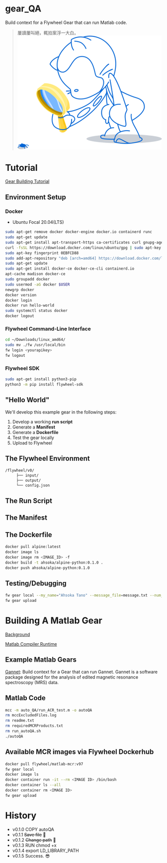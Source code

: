 # gear_QA
Build context for a Flywheel Gear that can run Matlab code.
> 屢讀屢叫絕，輒拍案浮一大白。 ![image](img/looking.svg)


# Tutorial
[Gear Building Tutorial](https://docs.flywheel.io/hc/en-us/articles/360041766774-Gear-Building-Tutorial)
## Environment Setup
### Docker
  * Ubuntu Focal 20.04(LTS)
```bash
sudo apt-get remove docker docker-engine docker.io containerd runc
sudo apt-get update
sudo apt-get install apt-transport-https ca-certificates curl gnupg-agen software-properties-common
curl -fsSL https://download.docker.com/linux/ubuntu/gpg | sudo apt-key add -
sudo apt-key fingerprint 0EBFCD88
sudo add-apt-repository "deb [arch=amd64] https://download.docker.com/linux/ubuntu $(lsb_release -cs) stable"
sudo apt-get update
sudo apt-get install docker-ce docker-ce-cli containerd.io
apt-cache madison docker-ce
sudo groupadd docker
sudo usermod -aG docker $USER
newgrp docker
docker version
docker login
docker run hello-world
sudo systemctl status docker
docker logout
```
### Flywheel Command-Line Interface
```bash
cd ~/Downloads/linux_amd64/
sudo mv ./fw /usr/local/bin
fw login <yourapikey>
fw logout
```
### Flywheel SDK
```bash
sudo apt-get install python3-pip
python3 -m pip install flywheel-sdk
```

## "Hello World"
We'll develop this example gear in the following steps:
1. Develop a working **run script**
2. Generate a **Manifest**
3. Generate a **Dockerfile**
4. Test the gear locally
5. Upload to Flywheel


## The Flywheel Environment
```
/flywheel/v0/
     ├── input/
     ├── output/
     └── config.json
```

## The Run Script

## The Manifest

## The Dockerfile
```bash
docker pull alpine:latest
docker image ls
docker image rm <IMAGE_ID> -f
docker build -t ahsoka/alpine-python:0.1.0 .
docker push ahsoka/alpine-python:0.1.0
```

## Testing/Debugging
```bash
fw gear local --my_name="Ahsoka Tano" --message_file=message.txt --num_rep=3
fw gear upload
```

# Building A Matlab Gear
[Background](https://docs.flywheel.io/hc/en-us/articles/360019040653-Building-A-Matlab-Gear)

[Matlab Compiler Runtime](https://www.mathworks.com/products/compiler/matlab-runtime.html)

## Example Matlab Gears
[Gannet](https://github.com/scitran-apps/gannet): Build context for a Gear that can run Gannet. Gannet is a software package designed for the analysis of edited magnetic resonance spectroscopy (MRS) data. 

## Matlab Code
```bash
mcc -m auto_QA/run_ACR_test.m -o autoQA
rm mccExcludedFiles.log 
rm readme.txt 
rm requiredMCRProducts.txt 
rm run_autoQA.sh 
./autoQA
```

## Available MCR images via Flywheel Dockerhub
```bash
docker pull flywheel/matlab-mcr:v97
fw gear local
docker image ls
docker container run -it --rm <IMAGE ID> /bin/bash
docker container ls --all
docker container rm <IMAGE ID>
fw gear upload
```

# History
  * v0.1.0 COPY autoQA
  * v0.1.1 ~~Save file~~ :shit:
  * v0.1.2 ~~Change path~~ :shit:
  * v0.1.3 RUN chmod +x
  * v0.1.4 export LD_LIBRARY_PATH
  * v0.1.5 Success. :sunglasses:
